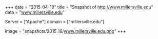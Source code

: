 
+++
date = "2015-04-19"
title = "Snapshot of http://www.millersville.edu"
data = "www.millersville.edu"

Server = ["Apache"]
domain = ["millersville.edu"]

  image = "snapshots/2015_16/www.millersville.edu.png"
+++
#
